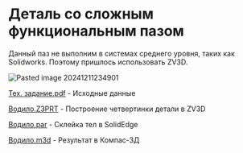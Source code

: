 # Деталь со сложным функциональным пазом

Данный паз не выполним в системах среднего уровня, таких как Solidworks.
Поэтому пришлось использовать ZV3D.

![Pasted image 20241211234901](../DATA/Pasted%20image%2020241211234901.png)

[Тех. задание.pdf](../DATA/Детали%20сложной%20формы/Деталь%20со%20сложным%20функциональным%20пазом/Тех.%20задание.pdf) - Исходные данные

[Водило.Z3PRT](../DATA/Детали%20сложной%20формы/Деталь%20со%20сложным%20функциональным%20пазом/Водило.Z3PRT) - Построение четвертинки детали в ZV3D

[Водило.par](../DATA/Детали%20сложной%20формы/Деталь%20со%20сложным%20функциональным%20пазом/Водило.par) - Склейка тел в SolidEdge

[Водило.m3d](../DATA/Детали%20сложной%20формы/Деталь%20со%20сложным%20функциональным%20пазом/Водило.m3d) - Результат в Компас-3Д

